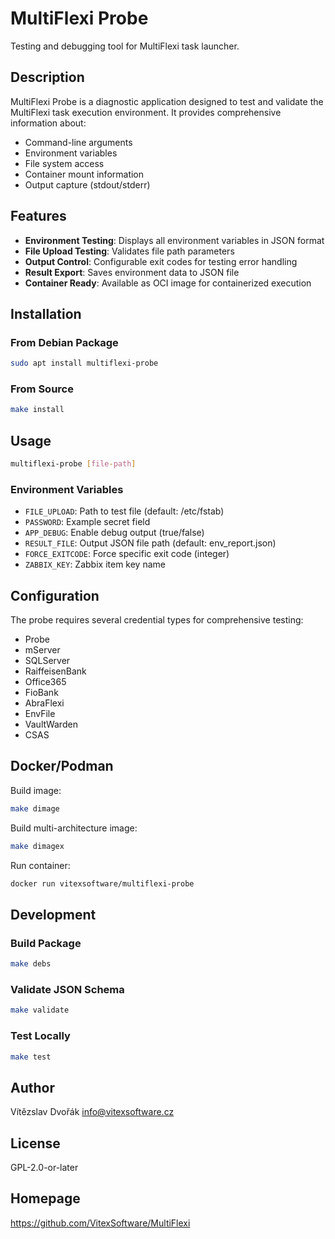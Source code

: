 # MultiFlexi Probe

Testing and debugging tool for MultiFlexi task launcher.

## Description

MultiFlexi Probe is a diagnostic application designed to test and validate the MultiFlexi task execution environment. It provides comprehensive information about:

- Command-line arguments
- Environment variables
- File system access
- Container mount information
- Output capture (stdout/stderr)

## Features

- **Environment Testing**: Displays all environment variables in JSON format
- **File Upload Testing**: Validates file path parameters
- **Output Control**: Configurable exit codes for testing error handling
- **Result Export**: Saves environment data to JSON file
- **Container Ready**: Available as OCI image for containerized execution

## Installation

### From Debian Package

```bash
sudo apt install multiflexi-probe
```

### From Source

```bash
make install
```

## Usage

```bash
multiflexi-probe [file-path]
```

### Environment Variables

- `FILE_UPLOAD`: Path to test file (default: /etc/fstab)
- `PASSWORD`: Example secret field
- `APP_DEBUG`: Enable debug output (true/false)
- `RESULT_FILE`: Output JSON file path (default: env_report.json)
- `FORCE_EXITCODE`: Force specific exit code (integer)
- `ZABBIX_KEY`: Zabbix item key name

## Configuration

The probe requires several credential types for comprehensive testing:
- Probe
- mServer
- SQLServer
- RaiffeisenBank
- Office365
- FioBank
- AbraFlexi
- EnvFile
- VaultWarden
- CSAS

## Docker/Podman

Build image:
```bash
make dimage
```

Build multi-architecture image:
```bash
make dimagex
```

Run container:
```bash
docker run vitexsoftware/multiflexi-probe
```

## Development

### Build Package

```bash
make debs
```

### Validate JSON Schema

```bash
make validate
```

### Test Locally

```bash
make test
```

## Author

Vítězslav Dvořák <info@vitexsoftware.cz>

## License

GPL-2.0-or-later

## Homepage

https://github.com/VitexSoftware/MultiFlexi
